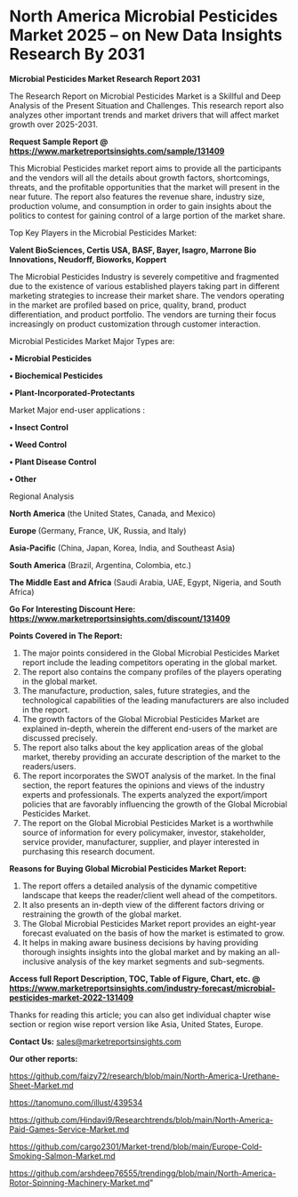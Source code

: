 # North America Microbial Pesticides Market 2025 – on New Data Insights Research By 2031

<strong>Microbial Pesticides Market Research Report 2031</strong>

The Research Report on Microbial Pesticides Market is a Skillful and Deep Analysis of the Present Situation and Challenges. This research report also analyzes other important trends and market drivers that will affect market growth over 2025-2031.

<strong>Request Sample Report @ <a href=https://www.marketreportsinsights.com/sample/131409>https://www.marketreportsinsights.com/sample/131409</a></strong>

This Microbial Pesticides market report aims to provide all the participants and the vendors will all the details about growth factors, shortcomings, threats, and the profitable opportunities that the market will present in the near future. The report also features the revenue share, industry size, production volume, and consumption in order to gain insights about the politics to contest for gaining control of a large portion of the market share.

Top Key Players in the Microbial Pesticides Market:

<strong>Valent BioSciences, Certis USA, BASF, Bayer, Isagro, Marrone Bio Innovations, Neudorff, Bioworks, Koppert</strong>

The Microbial Pesticides Industry is severely competitive and fragmented due to the existence of various established players taking part in different marketing strategies to increase their market share. The vendors operating in the market are profiled based on price, quality, brand, product differentiation, and product portfolio. The vendors are turning their focus increasingly on product customization through customer interaction.

Microbial Pesticides Market Major Types are:

<strong>• Microbial Pesticides

• Biochemical Pesticides

• Plant-Incorporated-Protectants</strong>

Market Major end-user applications :

<strong>• Insect Control

• Weed Control

• Plant Disease Control

• Other</strong>

Regional Analysis

</u><strong><b>North America</b></strong> (the United States, Canada, and Mexico)

<strong><b>Europe </b></strong>(Germany, France, UK, Russia, and Italy)

<strong><b>Asia-Pacific</b></strong> (China, Japan, Korea, India, and Southeast Asia)

<strong><b>South America</b></strong> (Brazil, Argentina, Colombia, etc.)

<strong><b>The Middle East and Africa</b></strong> (Saudi Arabia, UAE, Egypt, Nigeria, and South Africa)

<strong>Go For Interesting Discount Here: <a href=https://www.marketreportsinsights.com/discount/131409>https://www.marketreportsinsights.com/discount/131409</a></strong>

<strong>Points Covered in The Report:</strong>
<ol>
  <li>The major points considered in the Global Microbial Pesticides Market report include the leading competitors operating in the global market.</li>
  <li>The report also contains the company profiles of the players operating in the global market.</li>
  <li>The manufacture, production, sales, future strategies, and the technological capabilities of the leading manufacturers are also included in the report.</li>
  <li>The growth factors of the Global Microbial Pesticides Market are explained in-depth, wherein the different end-users of the market are discussed precisely.</li>
  <li>The report also talks about the key application areas of the global market, thereby providing an accurate description of the market to the readers/users.</li>
  <li>The report incorporates the SWOT analysis of the market. In the final section, the report features the opinions and views of the industry experts and professionals. The experts analyzed the export/import policies that are favorably influencing the growth of the Global Microbial Pesticides Market.</li>
  <li>The report on the Global Microbial Pesticides Market is a worthwhile source of information for every policymaker, investor, stakeholder, service provider, manufacturer, supplier, and player interested in purchasing this research document.</li>
</ol>
<strong>Reasons for Buying Global Microbial Pesticides Market Report:</strong>

<ol>
  <li>The report offers a detailed analysis of the dynamic competitive landscape that keeps the reader/client well ahead of the competitors.</li>
  <li>It also presents an in-depth view of the different factors driving or restraining the growth of the global market.</li>
  <li>The Global Microbial Pesticides Market report provides an eight-year forecast evaluated on the basis of how the market is estimated to grow.</li>
  <li>It helps in making aware business decisions by having providing thorough insights insights into the global market and by making an all-inclusive analysis of the key market segments and sub-segments.</li>
</ol>
<strong>Access full Report Description, TOC, Table of Figure, Chart, etc. @ <a href=https://www.marketreportsinsights.com/industry-forecast/microbial-pesticides-market-2022-131409>https://www.marketreportsinsights.com/industry-forecast/microbial-pesticides-market-2022-131409</a></strong>


Thanks for reading this article; you can also get individual chapter wise section or region wise report version like Asia, United States, Europe.

<strong>Contact Us:</strong>
sales@marketreportsinsights.com

<strong>Our other reports:</strong>

<a href=https://github.com/faizy72/research/blob/main/North-America-Urethane-Sheet-Market.md>https://github.com/faizy72/research/blob/main/North-America-Urethane-Sheet-Market.md</a>

<a href=https://tanomuno.com/illust/439534>https://tanomuno.com/illust/439534</a>

<a href=https://github.com/Hindavi9/Researchtrends/blob/main/North-America-Paid-Games-Service-Market.md>https://github.com/Hindavi9/Researchtrends/blob/main/North-America-Paid-Games-Service-Market.md</a>

<a href=https://github.com/cargo2301/Market-trend/blob/main/Europe-Cold-Smoking-Salmon-Market.md>https://github.com/cargo2301/Market-trend/blob/main/Europe-Cold-Smoking-Salmon-Market.md</a>

<a href=https://github.com/arshdeep76555/trendingg/blob/main/North-America-Rotor-Spinning-Machinery-Market.md>https://github.com/arshdeep76555/trendingg/blob/main/North-America-Rotor-Spinning-Machinery-Market.md</a>"
